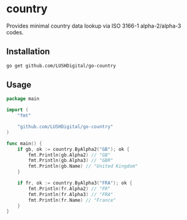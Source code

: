# country

Provides minimal country data lookup via ISO 3166-1 alpha-2/alpha-3 codes.

## Installation

```bash
go get github.com/LUSHDigital/go-country
```

## Usage

```go
package main

import (
	"fmt"

	"github.com/LUSHDigital/go-country"
)

func main() {
	if gb, ok := country.ByAlpha2("GB"); ok {
		fmt.Println(gb.Alpha2) // "GB"
		fmt.Println(gb.Alpha3) // "GBR"
		fmt.Println(gb.Name) // "United Kingdom"
	}

	if fr, ok := country.ByAlpha3("FRA"); ok {
		fmt.Println(fr.Alpha2) // "FR"
		fmt.Println(fr.Alpha3) // "FRA"
		fmt.Println(fr.Name) // "France"
	}
}
```
